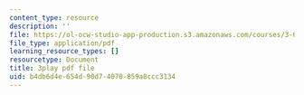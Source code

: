 ```yaml
---
content_type: resource
description: ''
file: https://ol-ocw-studio-app-production.s3.amazonaws.com/courses/3-091sc-introduction-to-solid-state-chemistry-fall-2010/b4db6d4e654d90d74070859a8ccc3134_wyoFOdR64U8.pdf
file_type: application/pdf
learning_resource_types: []
resourcetype: Document
title: 3play pdf file
uid: b4db6d4e-654d-90d7-4070-859a8ccc3134
---
```

